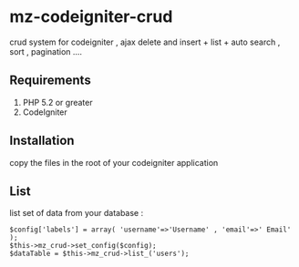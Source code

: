 # mz-codeigniter-crud

crud system for codeigniter , ajax delete and insert + list + auto search , sort , pagination ....


## Requirements

1. PHP 5.2 or greater
2. CodeIgniter 

## Installation

copy the files in the root of your codeigniter application 

## List

list set of data from your database :

	$config['labels'] = array( 'username'=>'Username' , 'email'=>' Email' );
	$this->mz_crud->set_config($config);
	$dataTable = $this->mz_crud->list_('users');

